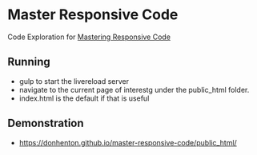# Master Responsive Code

Code Exploration for [Mastering Responsive Code](https://www.packtpub.com/web-development/mastering-responsive-web-design)

## Running
* gulp to start the livereload server
* navigate to the current page of interestg under the public_html folder.
* index.html is the default if that is useful

## Demonstration
* https://donhenton.github.io/master-responsive-code/public_html/
